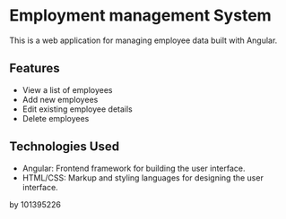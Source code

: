 # Employment management System

This is a web application for managing employee data built with Angular.

## Features

- View a list of employees
- Add new employees
- Edit existing employee details
- Delete employees

## Technologies Used

- Angular: Frontend framework for building the user interface.
- HTML/CSS: Markup and styling languages for designing the user interface.

by 101395226
